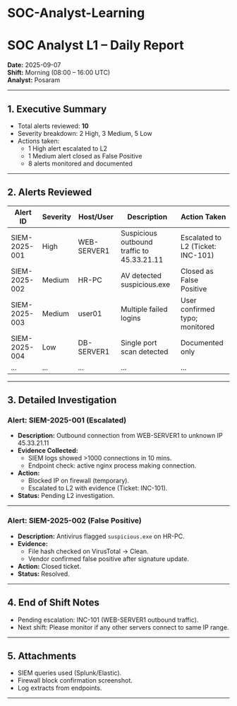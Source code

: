 # SOC-Analyst-Learning
# SOC Analyst L1 – Daily Report

**Date:** 2025-09-07  
**Shift:** Morning (08:00 – 16:00 UTC)  
**Analyst:** Posaram  

---

## 1. Executive Summary
- Total alerts reviewed: **10**  
- Severity breakdown: 2 High, 3 Medium, 5 Low  
- Actions taken:  
  - 1 High alert escalated to L2  
  - 1 Medium alert closed as False Positive  
  - 8 alerts monitored and documented  

---

## 2. Alerts Reviewed

| Alert ID     | Severity | Host/User   | Description                          | Action Taken          |
|--------------|----------|-------------|--------------------------------------|-----------------------|
| SIEM-2025-001 | High     | WEB-SERVER1 | Suspicious outbound traffic to 45.33.21.11 | Escalated to L2 (Ticket: INC-101) |
| SIEM-2025-002 | Medium   | HR-PC       | AV detected suspicious.exe           | Closed as False Positive |
| SIEM-2025-003 | Medium   | user01      | Multiple failed logins               | User confirmed typo; monitored |
| SIEM-2025-004 | Low      | DB-SERVER1  | Single port scan detected            | Documented only |
| ...          | ...      | ...         | ...                                  | ... |

---

## 3. Detailed Investigation

### Alert: SIEM-2025-001 (Escalated)
- **Description:** Outbound connection from WEB-SERVER1 to unknown IP 45.33.21.11  
- **Evidence Collected:**  
  - SIEM logs showed >1000 connections in 10 mins.  
  - Endpoint check: active nginx process making connection.  
- **Action:**  
  - Blocked IP on firewall (temporary).  
  - Escalated to L2 with evidence (Ticket: INC-101).  
- **Status:** Pending L2 investigation.  

---

### Alert: SIEM-2025-002 (False Positive)
- **Description:** Antivirus flagged `suspicious.exe` on HR-PC.  
- **Evidence:**  
  - File hash checked on VirusTotal → Clean.  
  - Vendor confirmed false positive after signature update.  
- **Action:** Closed ticket.  
- **Status:** Resolved.  

---

## 4. End of Shift Notes
- Pending escalation: INC-101 (WEB-SERVER1 outbound traffic).  
- Next shift: Please monitor if any other servers connect to same IP range.  

---

## 5. Attachments
- SIEM queries used (Splunk/Elastic).  
- Firewall block confirmation screenshot.  
- Log extracts from endpoints.  

---
